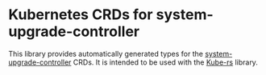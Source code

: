 # Kubernetes CRDs for system-upgrade-controller

This library provides automatically generated types for the [system-upgrade-controller] CRDs. It is intended to be used with the [Kube-rs] library.

[system-upgrade-controller]: https://github.com/rancher/system-upgrade-controller
[Kube-rs]: https://kube.rs/